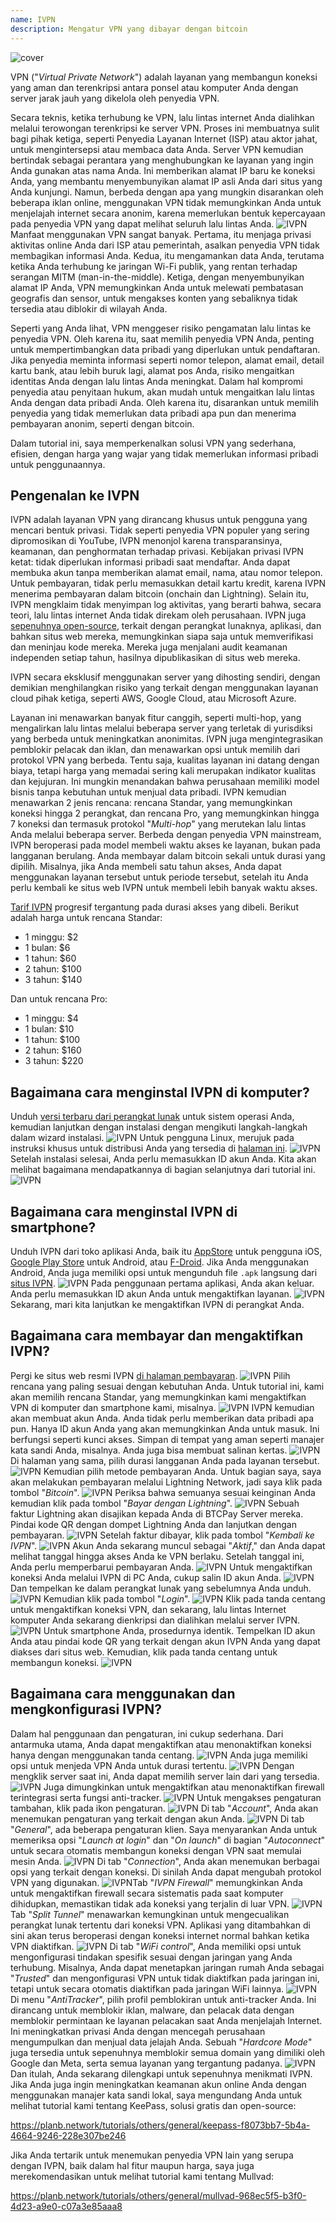 ```yaml
---
name: IVPN
description: Mengatur VPN yang dibayar dengan bitcoin
---
```

![cover](assets/cover.webp)

VPN ("*Virtual Private Network*") adalah layanan yang membangun koneksi yang aman dan terenkripsi antara ponsel atau komputer Anda dengan server jarak jauh yang dikelola oleh penyedia VPN.

Secara teknis, ketika terhubung ke VPN, lalu lintas internet Anda dialihkan melalui terowongan terenkripsi ke server VPN. Proses ini membuatnya sulit bagi pihak ketiga, seperti Penyedia Layanan Internet (ISP) atau aktor jahat, untuk mengintersepsi atau membaca data Anda. Server VPN kemudian bertindak sebagai perantara yang menghubungkan ke layanan yang ingin Anda gunakan atas nama Anda. Ini memberikan alamat IP baru ke koneksi Anda, yang membantu menyembunyikan alamat IP asli Anda dari situs yang Anda kunjungi. Namun, berbeda dengan apa yang mungkin disarankan oleh beberapa iklan online, menggunakan VPN tidak memungkinkan Anda untuk menjelajah internet secara anonim, karena memerlukan bentuk kepercayaan pada penyedia VPN yang dapat melihat seluruh lalu lintas Anda.
![IVPN](assets/fr/01.webp)
Manfaat menggunakan VPN sangat banyak. Pertama, itu menjaga privasi aktivitas online Anda dari ISP atau pemerintah, asalkan penyedia VPN tidak membagikan informasi Anda. Kedua, itu mengamankan data Anda, terutama ketika Anda terhubung ke jaringan Wi-Fi publik, yang rentan terhadap serangan MITM (man-in-the-middle). Ketiga, dengan menyembunyikan alamat IP Anda, VPN memungkinkan Anda untuk melewati pembatasan geografis dan sensor, untuk mengakses konten yang sebaliknya tidak tersedia atau diblokir di wilayah Anda.

Seperti yang Anda lihat, VPN menggeser risiko pengamatan lalu lintas ke penyedia VPN. Oleh karena itu, saat memilih penyedia VPN Anda, penting untuk mempertimbangkan data pribadi yang diperlukan untuk pendaftaran. Jika penyedia meminta informasi seperti nomor telepon, alamat email, detail kartu bank, atau lebih buruk lagi, alamat pos Anda, risiko mengaitkan identitas Anda dengan lalu lintas Anda meningkat. Dalam hal kompromi penyedia atau penyitaan hukum, akan mudah untuk mengaitkan lalu lintas Anda dengan data pribadi Anda. Oleh karena itu, disarankan untuk memilih penyedia yang tidak memerlukan data pribadi apa pun dan menerima pembayaran anonim, seperti dengan bitcoin.

Dalam tutorial ini, saya memperkenalkan solusi VPN yang sederhana, efisien, dengan harga yang wajar yang tidak memerlukan informasi pribadi untuk penggunaannya.

## Pengenalan ke IVPN

IVPN adalah layanan VPN yang dirancang khusus untuk pengguna yang mencari bentuk privasi. Tidak seperti penyedia VPN populer yang sering dipromosikan di YouTube, IVPN menonjol karena transparansinya, keamanan, dan penghormatan terhadap privasi.
Kebijakan privasi IVPN ketat: tidak diperlukan informasi pribadi saat mendaftar. Anda dapat membuka akun tanpa memberikan alamat email, nama, atau nomor telepon. Untuk pembayaran, tidak perlu memasukkan detail kartu kredit, karena IVPN menerima pembayaran dalam bitcoin (onchain dan Lightning). Selain itu, IVPN mengklaim tidak menyimpan log aktivitas, yang berarti bahwa, secara teori, lalu lintas internet Anda tidak direkam oleh perusahaan.
IVPN juga [sepenuhnya open-source](https://github.com/ivpn), terkait dengan perangkat lunaknya, aplikasi, dan bahkan situs web mereka, memungkinkan siapa saja untuk memverifikasi dan meninjau kode mereka. Mereka juga menjalani audit keamanan independen setiap tahun, hasilnya dipublikasikan di situs web mereka.

IVPN secara eksklusif menggunakan server yang dihosting sendiri, dengan demikian menghilangkan risiko yang terkait dengan menggunakan layanan cloud pihak ketiga, seperti AWS, Google Cloud, atau Microsoft Azure.

Layanan ini menawarkan banyak fitur canggih, seperti multi-hop, yang mengalirkan lalu lintas melalui beberapa server yang terletak di yurisdiksi yang berbeda untuk meningkatkan anonimitas. IVPN juga mengintegrasikan pemblokir pelacak dan iklan, dan menawarkan opsi untuk memilih dari protokol VPN yang berbeda.
Tentu saja, kualitas layanan ini datang dengan biaya, tetapi harga yang memadai sering kali merupakan indikator kualitas dan kejujuran. Ini mungkin menandakan bahwa perusahaan memiliki model bisnis tanpa kebutuhan untuk menjual data pribadi. IVPN kemudian menawarkan 2 jenis rencana: rencana Standar, yang memungkinkan koneksi hingga 2 perangkat, dan rencana Pro, yang memungkinkan hingga 7 koneksi dan termasuk protokol "*Multi-hop*" yang merutekan lalu lintas Anda melalui beberapa server.
Berbeda dengan penyedia VPN mainstream, IVPN beroperasi pada model membeli waktu akses ke layanan, bukan pada langganan berulang. Anda membayar dalam bitcoin sekali untuk durasi yang dipilih. Misalnya, jika Anda membeli satu tahun akses, Anda dapat menggunakan layanan tersebut untuk periode tersebut, setelah itu Anda perlu kembali ke situs web IVPN untuk membeli lebih banyak waktu akses.

[Tarif IVPN](https://www.ivpn.net/en/pricing/) progresif tergantung pada durasi akses yang dibeli. Berikut adalah harga untuk rencana Standar:
- 1 minggu: $2
- 1 bulan: $6
- 1 tahun: $60
- 2 tahun: $100
- 3 tahun: $140

Dan untuk rencana Pro:
- 1 minggu: $4
- 1 bulan: $10
- 1 tahun: $100
- 2 tahun: $160
- 3 tahun: $220

## Bagaimana cara menginstal IVPN di komputer?
Unduh [versi terbaru dari perangkat lunak](https://www.ivpn.net/en/apps-windows/) untuk sistem operasi Anda, kemudian lanjutkan dengan instalasi dengan mengikuti langkah-langkah dalam wizard instalasi. ![IVPN](assets/notext/02.webp)
Untuk pengguna Linux, merujuk pada instruksi khusus untuk distribusi Anda yang tersedia di [halaman ini](https://www.ivpn.net/en/apps-linux/).
![IVPN](assets/notext/03.webp)
Setelah instalasi selesai, Anda perlu memasukkan ID akun Anda. Kita akan melihat bagaimana mendapatkannya di bagian selanjutnya dari tutorial ini.
![IVPN](assets/notext/04.webp)
## Bagaimana cara menginstal IVPN di smartphone?

Unduh IVPN dari toko aplikasi Anda, baik itu [AppStore](https://apps.apple.com/us/app/ivpn-secure-vpn-for-privacy/id1193122683) untuk pengguna iOS, [Google Play Store](https://play.google.com/store/apps/details?id=net.ivpn.client) untuk Android, atau [F-Droid](https://f-droid.org/en/packages/net.ivpn.client). Jika Anda menggunakan Android, Anda juga memiliki opsi untuk mengunduh file `.apk` langsung dari [situs IVPN](https://www.ivpn.net/en/apps-android/).
![IVPN](assets/notext/05.webp)
Pada penggunaan pertama aplikasi, Anda akan keluar. Anda perlu memasukkan ID akun Anda untuk mengaktifkan layanan.
![IVPN](assets/notext/06.webp)
Sekarang, mari kita lanjutkan ke mengaktifkan IVPN di perangkat Anda.

## Bagaimana cara membayar dan mengaktifkan IVPN?

Pergi ke situs web resmi IVPN [di halaman pembayaran](https://www.ivpn.net/en/pricing/).
![IVPN](assets/notext/07.webp)
Pilih rencana yang paling sesuai dengan kebutuhan Anda. Untuk tutorial ini, kami akan memilih rencana Standar, yang memungkinkan kami mengaktifkan VPN di komputer dan smartphone kami, misalnya.
![IVPN](assets/notext/08.webp)
IVPN kemudian akan membuat akun Anda. Anda tidak perlu memberikan data pribadi apa pun. Hanya ID akun Anda yang akan memungkinkan Anda untuk masuk. Ini berfungsi seperti kunci akses. Simpan di tempat yang aman seperti manajer kata sandi Anda, misalnya. Anda juga bisa membuat salinan kertas.
![IVPN](assets/notext/09.webp)
Di halaman yang sama, pilih durasi langganan Anda pada layanan tersebut.
![IVPN](assets/notext/10.webp)
Kemudian pilih metode pembayaran Anda. Untuk bagian saya, saya akan melakukan pembayaran melalui Lightning Network, jadi saya klik pada tombol "*Bitcoin*".
![IVPN](assets/notext/11.webp)
Periksa bahwa semuanya sesuai keinginan Anda kemudian klik pada tombol "*Bayar dengan Lightning*".
![IVPN](assets/notext/12.webp)
Sebuah faktur Lightning akan disajikan kepada Anda di BTCPay Server mereka. Pindai kode QR dengan dompet Lightning Anda dan lanjutkan dengan pembayaran.
![IVPN](assets/notext/13.webp) Setelah faktur dibayar, klik pada tombol "*Kembali ke IVPN*".
![IVPN](assets/notext/14.webp)
Akun Anda sekarang muncul sebagai "*Aktif*," dan Anda dapat melihat tanggal hingga akses Anda ke VPN berlaku. Setelah tanggal ini, Anda perlu memperbarui pembayaran Anda.
![IVPN](assets/notext/15.webp)
Untuk mengaktifkan koneksi Anda melalui IVPN di PC Anda, cukup salin ID akun Anda.
![IVPN](assets/notext/16.webp)
Dan tempelkan ke dalam perangkat lunak yang sebelumnya Anda unduh.
![IVPN](assets/notext/17.webp)
Kemudian klik pada tombol "*Login*".
![IVPN](assets/notext/18.webp)
Klik pada tanda centang untuk mengaktifkan koneksi VPN, dan sekarang, lalu lintas Internet komputer Anda sekarang dienkripsi dan dialihkan melalui server IVPN.
![IVPN](assets/notext/19.webp)
Untuk smartphone Anda, prosedurnya identik. Tempelkan ID akun Anda atau pindai kode QR yang terkait dengan akun IVPN Anda yang dapat diakses dari situs web. Kemudian, klik pada tanda centang untuk membangun koneksi.
![IVPN](assets/notext/20.webp)
## Bagaimana cara menggunakan dan mengkonfigurasi IVPN?

Dalam hal penggunaan dan pengaturan, ini cukup sederhana. Dari antarmuka utama, Anda dapat mengaktifkan atau menonaktifkan koneksi hanya dengan menggunakan tanda centang.
![IVPN](assets/notext/21.webp)
Anda juga memiliki opsi untuk menjeda VPN Anda untuk durasi tertentu.
![IVPN](assets/notext/22.webp)
Dengan mengklik server saat ini, Anda dapat memilih server lain dari yang tersedia.
![IVPN](assets/notext/23.webp)
Juga dimungkinkan untuk mengaktifkan atau menonaktifkan firewall terintegrasi serta fungsi anti-tracker.
![IVPN](assets/notext/24.webp)
Untuk mengakses pengaturan tambahan, klik pada ikon pengaturan.
![IVPN](assets/notext/25.webp)
Di tab "*Account*", Anda akan menemukan pengaturan yang terkait dengan akun Anda.
![IVPN](assets/notext/26.webp)
Di tab "*General*", ada beberapa pengaturan klien. Saya menyarankan Anda untuk memeriksa opsi "*Launch at login*" dan "*On launch*" di bagian "*Autoconnect*" untuk secara otomatis membangun koneksi dengan VPN saat memulai mesin Anda.
![IVPN](assets/notext/27.webp)
Di tab "*Connection*", Anda akan menemukan berbagai opsi yang terkait dengan koneksi. Di sinilah Anda dapat mengubah protokol VPN yang digunakan.
![IVPN](assets/notext/28.webp)Tab "*IVPN Firewall*" memungkinkan Anda untuk mengaktifkan firewall secara sistematis pada saat komputer dihidupkan, memastikan tidak ada koneksi yang terjalin di luar VPN.
![IVPN](assets/notext/29.webp)
Tab "*Split Tunnel*" menawarkan kemungkinan untuk mengecualikan perangkat lunak tertentu dari koneksi VPN. Aplikasi yang ditambahkan di sini akan terus beroperasi dengan koneksi internet normal bahkan ketika VPN diaktifkan.
![IVPN](assets/notext/30.webp)
Di tab "*WiFi control*", Anda memiliki opsi untuk mengonfigurasi tindakan spesifik sesuai dengan jaringan yang Anda terhubung. Misalnya, Anda dapat menetapkan jaringan rumah Anda sebagai "*Trusted*" dan mengonfigurasi VPN untuk tidak diaktifkan pada jaringan ini, tetapi untuk secara otomatis diaktifkan pada jaringan WiFi lainnya.
![IVPN](assets/notext/31.webp)
Di menu "*AntiTracker*", pilih profil pemblokiran untuk anti-tracker Anda. Ini dirancang untuk memblokir iklan, malware, dan pelacak data dengan memblokir permintaan ke layanan pelacakan saat Anda menjelajah Internet. Ini meningkatkan privasi Anda dengan mencegah perusahaan mengumpulkan dan menjual data jelajah Anda. Sebuah "*Hardcore Mode*" juga tersedia untuk sepenuhnya memblokir semua domain yang dimiliki oleh Google dan Meta, serta semua layanan yang tergantung padanya.
![IVPN](assets/notext/32.webp)
Dan itulah, Anda sekarang dilengkapi untuk sepenuhnya menikmati IVPN. Jika Anda juga ingin meningkatkan keamanan akun online Anda dengan menggunakan manajer kata sandi lokal, saya mengundang Anda untuk melihat tutorial kami tentang KeePass, solusi gratis dan open-source:

https://planb.network/tutorials/others/general/keepass-f8073bb7-5b4a-4664-9246-228e307be246

Jika Anda tertarik untuk menemukan penyedia VPN lain yang serupa dengan IVPN, baik dalam hal fitur maupun harga, saya juga merekomendasikan untuk melihat tutorial kami tentang Mullvad:

https://planb.network/tutorials/others/general/mullvad-968ec5f5-b3f0-4d23-a9e0-c07a3e85aaa8
